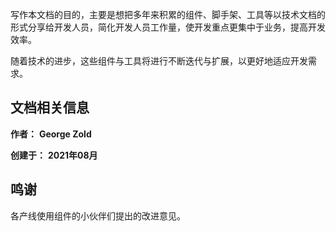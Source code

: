 写作本文档的目的，主要是想把多年来积累的组件、脚手架、工具等以技术文档的形式分享给开发人员，简化开发人员工作量，使开发重点更集中于业务，提高开发效率。

随着技术的进步，这些组件与工具将进行不断迭代与扩展，以更好地适应开发需求。



## 文档相关信息

**作者：** **George Zold**

**创建于：** **2021年08月**



## 鸣谢

各产线使用组件的小伙伴们提出的改进意见。



